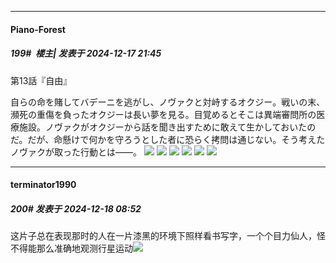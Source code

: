 ﻿
*****

####  Piano-Forest  
##### 199#         楼主| 发表于 2024-12-17 21:45

第13話『自由』

自らの命を賭してバデーニを逃がし、ノヴァクと対峙するオクジー。戦いの末、瀕死の重傷を負ったオクジーは長い夢を見る。目覚めるとそこは異端審問所の医療施設。ノヴァクがオクジーから話を聞き出すために敢えて生かしておいたのだ。だが、命懸けで何かを守ろうとした者に恐らく拷問は通じない。そう考えたノヴァクが取った行動とは――。
<img src="https://p.sda1.dev/20/284519c96a0e824099c3a2f0f890d577/img01.jpg" referrerpolicy="no-referrer">
<img src="https://p.sda1.dev/20/bcfb78ed49becce2992810741dfb5f16/img02.jpg" referrerpolicy="no-referrer">
<img src="https://p.sda1.dev/20/3f66744117a988c97d72eac0cd4574bf/img03.jpg" referrerpolicy="no-referrer">
<img src="https://p.sda1.dev/20/b29b10b546c2f5c185257922a5b08f63/img04.jpg" referrerpolicy="no-referrer">
<img src="https://p.sda1.dev/20/f30ed85965891b92953617499563e05c/img05.jpg" referrerpolicy="no-referrer">
<img src="https://p.sda1.dev/20/33b67c3500d3b48ff8f4f59153b31b05/img06.jpg" referrerpolicy="no-referrer">


*****

####  terminator1990  
##### 200#       发表于 2024-12-18 08:52

这片子总在表现那时的人在一片漆黑的环境下照样看书写字，一个个目力仙人，怪不得能那么准确地观测行星运动<img src="https://static.saraba1st.com/image/smiley/face2017/067.png" referrerpolicy="no-referrer">

